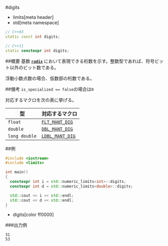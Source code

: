 #digits
* limits[meta header]
* std[meta namespace]

```cpp
// C++03
static const int digits;

// C++11
static constexpr int digits;
```

##概要
基数 **[`radix`](./radix.md)** において表現できる桁数を示す。整数型であれば、符号ビット以外のビット数である。

浮動小数点数の場合、仮数部の桁数である。


##備考
`is_specialized == false`の場合は`0`

対応するマクロを次の表に挙げる。

| 型            | 対応するマクロ                                      |
|---------------|-----------------------------------------------------|
| `float`       | [`FLT_MANT_DIG`](/reference/cfloat/flt_mant_dig.md) |
| `double`      | [`DBL_MANT_DIG`](/reference/cfloat/dbl_mant_dig.md) |
| `long double` | [`LDBL_MANT_DIG`](/reference/cfloat/ldbl_dig.md)    |


##例
```cpp
#include <iostream>
#include <limits>

int main()
{
  constexpr int i = std::numeric_limits<int>::digits;
  constexpr int d = std::numeric_limits<double>::digits;

  std::cout << i << std::endl;
  std::cout << d << std::endl;
}
```
* digits[color ff0000]

###出力例
```
31
53
```


